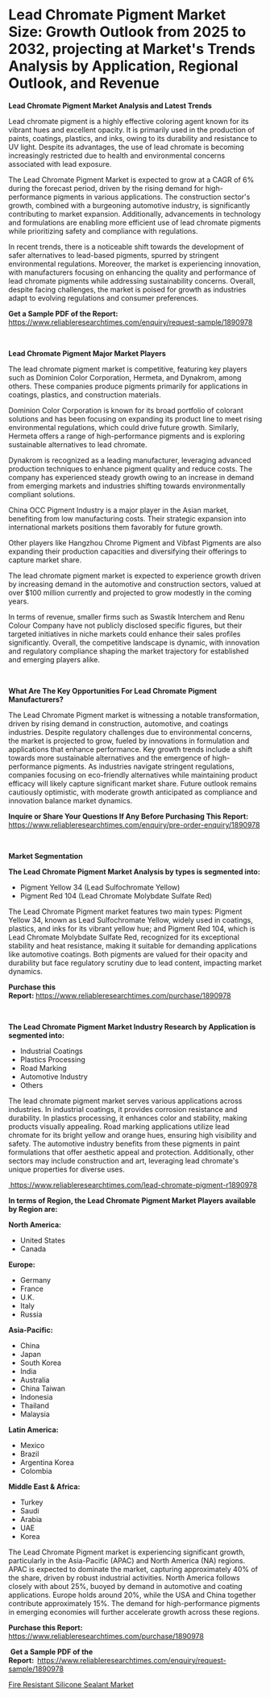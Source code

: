 <p><h1>Lead Chromate Pigment Market Size: Growth Outlook from 2025 to 2032, projecting at Market's Trends Analysis by Application, Regional Outlook, and Revenue</h1></p><p><strong>Lead Chromate Pigment Market Analysis and Latest Trends</strong></p>
<p><p>Lead chromate pigment is a highly effective coloring agent known for its vibrant hues and excellent opacity. It is primarily used in the production of paints, coatings, plastics, and inks, owing to its durability and resistance to UV light. Despite its advantages, the use of lead chromate is becoming increasingly restricted due to health and environmental concerns associated with lead exposure.</p><p>The Lead Chromate Pigment Market is expected to grow at a CAGR of 6% during the forecast period, driven by the rising demand for high-performance pigments in various applications. The construction sector's growth, combined with a burgeoning automotive industry, is significantly contributing to market expansion. Additionally, advancements in technology and formulations are enabling more efficient use of lead chromate pigments while prioritizing safety and compliance with regulations.</p><p>In recent trends, there is a noticeable shift towards the development of safer alternatives to lead-based pigments, spurred by stringent environmental regulations. Moreover, the market is experiencing innovation, with manufacturers focusing on enhancing the quality and performance of lead chromate pigments while addressing sustainability concerns. Overall, despite facing challenges, the market is poised for growth as industries adapt to evolving regulations and consumer preferences.</p></p>
<p><strong>Get a Sample PDF of the Report:&nbsp;</strong> <a href="https://www.reliableresearchtimes.com/enquiry/request-sample/1890978?utm_campaign=2931&utm_medium=2&utm_source=Github&utm_content=ia&utm_term=02042025&utm_id=lead-chromate-pigment">https://www.reliableresearchtimes.com/enquiry/request-sample/1890978</a></p>
<p>&nbsp;</p>
<p><strong>Lead Chromate Pigment Major Market Players</strong></p>
<p><p>The lead chromate pigment market is competitive, featuring key players such as Dominion Color Corporation, Hermeta, and Dynakrom, among others. These companies produce pigments primarily for applications in coatings, plastics, and construction materials.</p><p>Dominion Color Corporation is known for its broad portfolio of colorant solutions and has been focusing on expanding its product line to meet rising environmental regulations, which could drive future growth. Similarly, Hermeta offers a range of high-performance pigments and is exploring sustainable alternatives to lead chromate.</p><p>Dynakrom is recognized as a leading manufacturer, leveraging advanced production techniques to enhance pigment quality and reduce costs. The company has experienced steady growth owing to an increase in demand from emerging markets and industries shifting towards environmentally compliant solutions.</p><p>China OCC Pigment Industry is a major player in the Asian market, benefiting from low manufacturing costs. Their strategic expansion into international markets positions them favorably for future growth. </p><p>Other players like Hangzhou Chrome Pigment and Vibfast Pigments are also expanding their production capacities and diversifying their offerings to capture market share.</p><p>The lead chromate pigment market is expected to experience growth driven by increasing demand in the automotive and construction sectors, valued at over $100 million currently and projected to grow modestly in the coming years. </p><p>In terms of revenue, smaller firms such as Swastik Interchem and Renu Colour Company have not publicly disclosed specific figures, but their targeted initiatives in niche markets could enhance their sales profiles significantly. Overall, the competitive landscape is dynamic, with innovation and regulatory compliance shaping the market trajectory for established and emerging players alike.</p></p>
<p>&nbsp;</p>
<p><strong>What Are The Key Opportunities For Lead Chromate Pigment Manufacturers?</strong></p>
<p><p>The Lead Chromate Pigment market is witnessing a notable transformation, driven by rising demand in construction, automotive, and coatings industries. Despite regulatory challenges due to environmental concerns, the market is projected to grow, fueled by innovations in formulation and applications that enhance performance. Key growth trends include a shift towards more sustainable alternatives and the emergence of high-performance pigments. As industries navigate stringent regulations, companies focusing on eco-friendly alternatives while maintaining product efficacy will likely capture significant market share. Future outlook remains cautiously optimistic, with moderate growth anticipated as compliance and innovation balance market dynamics.</p></p>
<p><strong>Inquire or Share Your Questions If Any Before Purchasing This Report:</strong> <a href="https://www.reliableresearchtimes.com/enquiry/pre-order-enquiry/1890978?utm_campaign=2931&utm_medium=2&utm_source=Github&utm_content=ia&utm_term=02042025&utm_id=lead-chromate-pigment">https://www.reliableresearchtimes.com/enquiry/pre-order-enquiry/1890978</a></p>
<p>&nbsp;</p>
<p><strong>Market Segmentation</strong></p>
<p><strong>The Lead Chromate Pigment Market Analysis by types is segmented into:</strong></p>
<p><ul><li>Pigment Yellow 34 (Lead Sulfochromate Yellow)</li><li>Pigment Red 104 (Lead Chromate Molybdate Sulfate Red)</li></ul></p>
<p><p>The Lead Chromate Pigment market features two main types: Pigment Yellow 34, known as Lead Sulfochromate Yellow, widely used in coatings, plastics, and inks for its vibrant yellow hue; and Pigment Red 104, which is Lead Chromate Molybdate Sulfate Red, recognized for its exceptional stability and heat resistance, making it suitable for demanding applications like automotive coatings. Both pigments are valued for their opacity and durability but face regulatory scrutiny due to lead content, impacting market dynamics.</p></p>
<p><strong>Purchase this Report:&nbsp;</strong><a href="https://www.reliableresearchtimes.com/purchase/1890978?utm_campaign=2931&utm_medium=2&utm_source=Github&utm_content=ia&utm_term=02042025&utm_id=lead-chromate-pigment">https://www.reliableresearchtimes.com/purchase/1890978</a></p>
<p>&nbsp;</p>
<p><strong>The Lead Chromate Pigment Market Industry Research by Application is segmented into:</strong></p>
<p><ul><li>Industrial Coatings</li><li>Plastics Processing</li><li>Road Marking</li><li>Automotive Industry</li><li>Others</li></ul></p>
<p><p>The lead chromate pigment market serves various applications across industries. In industrial coatings, it provides corrosion resistance and durability. In plastics processing, it enhances color and stability, making products visually appealing. Road marking applications utilize lead chromate for its bright yellow and orange hues, ensuring high visibility and safety. The automotive industry benefits from these pigments in paint formulations that offer aesthetic appeal and protection. Additionally, other sectors may include construction and art, leveraging lead chromate's unique properties for diverse uses.</p></p>
<p><a href="https://www.reliableresearchtimes.com/lead-chromate-pigment-r1890978?utm_campaign=2931&utm_medium=2&utm_source=Github&utm_content=ia&utm_term=02042025&utm_id=lead-chromate-pigment">&nbsp;https://www.reliableresearchtimes.com/lead-chromate-pigment-r1890978</a></p>
<p><strong>In terms of Region, the Lead Chromate Pigment Market Players available by Region are:</strong></p>
<p>
    <p> <strong> North America: </strong>
        <ul>
            <li>United States</li>
            <li>Canada</li>
        </ul>
        </p> 
    <p> <strong> Europe: </strong>
        <ul>
            <li>Germany</li>
            <li>France</li>
            <li>U.K.</li>
            <li>Italy</li>
            <li>Russia</li>
        </ul>
        </p> 
    <p> <strong> Asia-Pacific: </strong>
        <ul>
            <li>China</li>
            <li>Japan</li>
            <li>South Korea</li>
            <li>India</li>
            <li>Australia</li>
            <li>China Taiwan</li>
            <li>Indonesia</li>
            <li>Thailand</li>
            <li>Malaysia</li>
        </ul>
        </p> 
    <p> <strong> Latin America: </strong>
        <ul>
            <li>Mexico</li>
            <li>Brazil</li>
            <li>Argentina Korea</li>
            <li>Colombia</li>
        </ul>
        </p> 
    <p> <strong> Middle East & Africa: </strong>
        <ul>
            <li>Turkey</li>
            <li>Saudi</li>
            <li>Arabia</li>
            <li>UAE</li>
            <li>Korea</li>
        </ul>
    </p>
    </p>
<p><p>The Lead Chromate Pigment market is experiencing significant growth, particularly in the Asia-Pacific (APAC) and North America (NA) regions. APAC is expected to dominate the market, capturing approximately 40% of the share, driven by robust industrial activities. North America follows closely with about 25%, buoyed by demand in automotive and coating applications. Europe holds around 20%, while the USA and China together contribute approximately 15%. The demand for high-performance pigments in emerging economies will further accelerate growth across these regions.</p></p>
<p><strong>Purchase this Report: </strong><a href="https://www.reliableresearchtimes.com/purchase/1890978?utm_campaign=2931&utm_medium=2&utm_source=Github&utm_content=ia&utm_term=02042025&utm_id=lead-chromate-pigment">https://www.reliableresearchtimes.com/purchase/1890978</a></p>
<p>&nbsp;<strong>Get a Sample PDF of the Report:&nbsp;&nbsp;</strong><a href="https://www.reliableresearchtimes.com/enquiry/request-sample/1890978?utm_campaign=2931&utm_medium=2&utm_source=Github&utm_content=ia&utm_term=02042025&utm_id=lead-chromate-pigment">https://www.reliableresearchtimes.com/enquiry/request-sample/1890978</a></p>
<p><strong></strong></p>
<p><p><a href="https://github.com/ajayanhaizan/Market-Research-Report-List-1/blob/main/fire-resistant-silicone-sealant-market.md?utm_campaign=2931&utm_medium=2&utm_source=Github&utm_content=ia&utm_term=02042025&utm_id=lead-chromate-pigment">Fire Resistant Silicone Sealant Market</a></p></p>